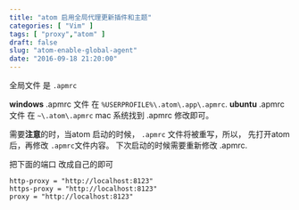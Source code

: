 ```yaml
---
title: "atom 启用全局代理更新插件和主题"
categories: [ "Vim" ]
tags: [ "proxy","atom" ]
draft: false
slug: "atom-enable-global-agent"
date: "2016-09-18 21:20:00"
---
```


全局文件 是 `.apmrc`

**windows** .apmrc 文件 在 `%USERPROFILE%\.atom\.app\.apmrc`.
**ubuntu** .apmrc 文件 在 `~\.atom\.apmrc`
mac 系统找到 .apmrc 修改即可。

需要**注意**的时，当atom 启动的时候， `.apmrc` 文件将被重写，所以， 先打开atom后，再修改 `.apmrc`文件内容。
下次启动的时候需要重新修改 .apmrc.


<!--more-->


把下面的端口 改成自己的即可
```
http-proxy = "http://localhost:8123"
https-proxy = "http://localhost:8123"
proxy = "http://localhost:8123"
```
